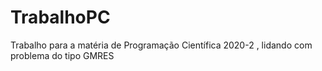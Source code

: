 # TrabalhoPC
Trabalho para a matéria de Programação Científica 2020-2 , lidando com problema do tipo GMRES
